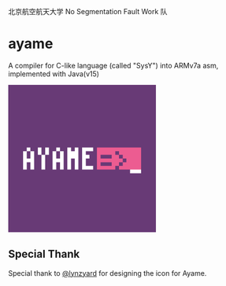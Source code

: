 北京航空航天大学 No Segmentation Fault Work 队
# ayame

A compiler for C-like language (called "SysY")  into ARMv7a asm, implemented with Java(v15)

<img src="./doc/ayame.svg" width="300px" >


## Special Thank
Special thank to  [@lynzyard](https://github.com/lynzrand) for designing the icon for Ayame.